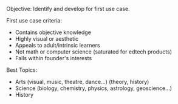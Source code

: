 
Objective: Identify and develop for first use case.

First use case criteria:

- Contains objective knowledge
- Highly visual or aesthetic
- Appeals to adult/intrinsic learners
- Not math or computer science (saturated for edtech products)
- Falls within founder's interests

Best Topics:

- Arts (visual, music, theatre, dance...) (theory, history)
- Science (biology, chemistry, physics, astrology, geoscience...)
- History
